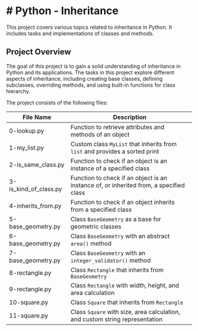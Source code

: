 # # Python - Inheritance

This project covers various topics related to inheritance in Python. It includes tasks and implementations of classes and methods.

## Project Overview

The goal of this project is to gain a solid understanding of inheritance in Python and its applications. The tasks in this project explore different aspects of inheritance, including creating base classes, defining subclasses, overriding methods, and using built-in functions for class hierarchy.

The project consists of the following files:

| File Name                   | Description                                      |
| ----------------------------| ------------------------------------------------ |
| 0-lookup.py                 | Function to retrieve attributes and methods of an object |
| 1-my_list.py                | Custom class `MyList` that inherits from `list` and provides a sorted print |
| 2-is_same_class.py          | Function to check if an object is an instance of a specified class |
| 3-is_kind_of_class.py       | Function to check if an object is an instance of, or inherited from, a specified class |
| 4-inherits_from.py          | Function to check if an object inherits from a specified class |
| 5-base_geometry.py          | Class `BaseGeometry` as a base for geometric classes |
| 6-base_geometry.py          | Class `BaseGeometry` with an abstract `area()` method |
| 7-base_geometry.py          | Class `BaseGeometry` with an `integer_validator()` method |
| 8-rectangle.py              | Class `Rectangle` that inherits from `BaseGeometry` |
| 9-rectangle.py              | Class `Rectangle` with width, height, and area calculation |
| 10-square.py                | Class `Square` that inherits from `Rectangle` |
| 11-square.py                | Class `Square` with size, area calculation, and custom string representation |

